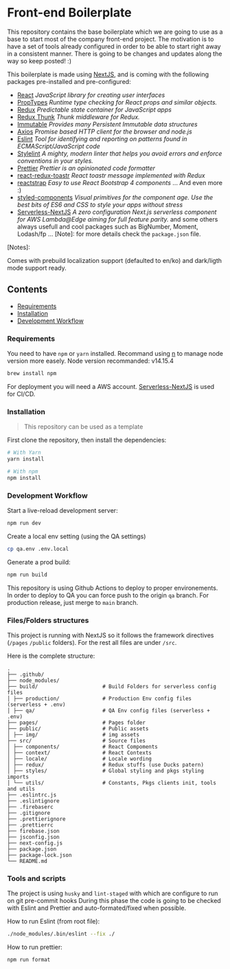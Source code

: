 # Front-end Boilerplate

This repository contains the base boilerplate which we are going to use as a base to start most of
the company front-end project. The motivation is to have a set of tools already configured in order
to be able to start right away in a consistent manner. There is going to be changes and updates
along the way so keep posted! :)

This boilerplate is made using [NextJS](https://nextjs.org/), and is coming with the following
packages pre-installed and pre-configured:

- [React](https://reactjs.org/) _JavaScript library for creating user interfaces_
- [PropTypes](https://reactjs.org/docs/typechecking-with-proptypes.html#proptypes) _Runtime type
  checking for React props and similar objects._
- [Redux](https://redux.js.org/) _Predictable state container for JavaScript apps_
- [Redux Thunk](https://github.com/reduxjs/redux-thunk) _Thunk middleware for Redux._
- [Immutable](https://github.com/immutable-js/immutable-js) _Provides many Persistent Immutable data
  structures_
- [Axios](https://github.com/axios/axios) _Promise based HTTP client for the browser and node.js_
- [Eslint](https://eslint.org/) _Tool for identifying and reporting on patterns found in
  ECMAScript/JavaScript code_
- [Stylelint](https://stylelint.io/) _A mighty, modern linter that helps you avoid errors and
  enforce conventions in your styles._
- [Prettier](https://prettier.io/) _Prettier is an opinionated code formatter_
- [react-redux-toastr](https://github.com/diegoddox/react-redux-toastr) _React toastr message
  implemented with Redux_
- [reactstrap](https://reactstrap.github.io/) _Easy to use React Bootstrap 4 components_ ... And
  even more :)
- [styled-components](https://styled-components.com/) _Visual primitives for the component age. Use
  the best bits of ES6 and CSS to style your apps without stress_
- [Serverless-NextJS](https://github.com/serverless-nextjs/serverless-next.js) _A zero configuration
  Next.js serverless component for AWS Lambda@Edge aiming for full feature parity._ and some others
  always usefull and cool packages such as BigNumber, Moment, Lodash/fp ... [Note]: for more details
  check the `package.json` file.

[Notes]:

Comes with prebuild localization support (defaulted to en/ko) and dark/ligth mode support ready.

## Contents

- [Requirements](#requirements)
- [Installation](#installation)
- [Development Workflow](#development-workflow)

### Requirements

You need to have `npm` or `yarn` installed. Recommand using [n](https://github.com/tj/n) to manage
node version more easely. Node version recommanded: v14.15.4

```sh
brew install npm
```

For deployment you will need a AWS account.
[Serverless-NextJS](https://github.com/serverless-nextjs/serverless-next.js) is used for CI/CD.

### Installation

> This repository can be used as a template

First clone the repository, then install the dependencies:

```sh
# With Yarn
yarn install

# With npm
npm install
```

### Development Workflow

Start a live-reload development server:

```sh
npm run dev
```

Create a local env setting (using the QA settings)

```sh
cp qa.env .env.local
```

Generate a prod build:

```sh
npm run build
```

This repository is using Github Actions to deploy to proper environements. In order to deploy to QA
you can force push to the origin `qa` branch. For production release, just merge to `main` branch.

### Files/Folders structures

This project is running with NextJS so it follows the framework directives (`/pages` `/public`
folders). For the rest all files are under `/src`.

Here is the complete structure:

```
.
├── .github/
├── node_modules/
├── build/                     # Build Folders for serverless config files
│ ├── production/              # Production Env config files (serverless + .env)
│ ├── qa/                      # QA Env config files (serverless + .env)
├── pages/                     # Pages folder
├── public/                    # Public assets
│ ├── img/                     # img assets
├── src/                       # Source files
│ ├── components/              # React Compoments
│ ├── context/                 # React Contexts
│ ├── locale/                  # Locale wording
│ ├── redux/                   # Redux stuffs (use Ducks patern)
│ ├── styles/                  # Global styling and pkgs styling imports
│ └── utils/                   # Constants, Pkgs clients init, tools and utils
├── .eslintrc.js
├── .eslintignore
├── .firebaserc
├── .gitignore
├── .prettierignore
├── .prettierrc
├── firebase.json
├── jsconfig.json
├── next-config.js
├── package.json
├── package-lock.json
└── README.md
```

### Tools and scripts

The project is using `husky` and `lint-staged` with which are configure to run on git pre-commit
hooks During this phase the code is going to be checked with Eslint and Prettier and
auto-formated/fixed when possible.

How to run Eslint (from root file):

```sh
./node_modules/.bin/eslint --fix ./
```

How to run prettier:

```sh
npm run format
```
